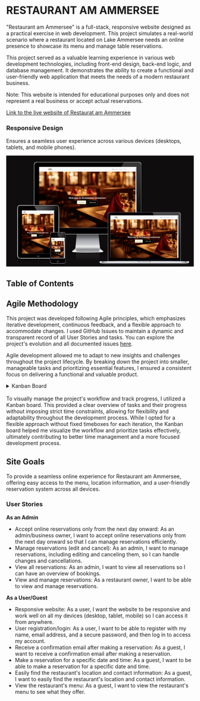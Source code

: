 # RESTAURANT AM AMMERSEE

"Restaurant am Ammersee" is a full-stack, responsive website designed as a practical exercise in web development. This project simulates a real-world scenario where a restaurant located on Lake Ammersee needs an online presence to showcase its menu and manage table reservations.

This project served as a valuable learning experience in various web development technologies, including front-end design, back-end logic, and database management. It demonstrates the ability to create a functional and user-friendly web application that meets the needs of a modern restaurant business.

Note: This website is intended for educational purposes only and does not represent a real business or accept actual reservations.

[Link to the live website of Restaurat am Ammersee](https://restaurant-ammersee-436b83e7ebb7.herokuapp.com/)

### Responsive Design
Ensures a seamless user experience across various devices (desktops, tablets, and mobile phones).

![Am I responsive image](documentation/amiresponsive.png)

## Table of Contents



## Agile Methodology

This project was developed following Agile principles, which emphasizes iterative development, continuous feedback, and a flexible approach to accommodate changes.  I used GitHub Issues to maintain a dynamic and transparent record of all User Stories and tasks. You can explore the project's evolution and all documented issues [here](https://github.com/Amila3951/restaurant_ammersee/issues).

Agile development allowed me to adapt to new insights and challenges throughout the project lifecycle. By breaking down the project into smaller, manageable tasks and prioritizing essential features, I ensured a consistent focus on delivering a functional and valuable product.

<details>
<summary> Kanban Board </summary>

![Kanband: Kanban board](documentation/kanbanboard.png)
</details>
<br>
To visually manage the project's workflow and track progress, I utilized a Kanban board. This provided a clear overview of tasks and their progress without imposing strict time constraints, allowing for flexibility and adaptability throughout the development process. While I opted for a flexible approach without fixed timeboxes for each iteration, the Kanban board helped me visualize the workflow and prioritize tasks effectively, ultimately contributing to better time management and a more focused development process.

## Site Goals

To provide a seamless online experience for Restaurant am Ammersee, offering easy access to the menu, location information, and a user-friendly reservation system across all devices.

### User Stories

**As an Admin**

* Accept online reservations only from the next day onward: As an admin/business owner, I want to accept online reservations only from the next day onward so that I can manage reservations efficiently.
* Manage reservations (edit and cancel): As an admin, I want to manage reservations, including editing and canceling them, so I can handle changes and cancellations.
* View all reservations: As an admin, I want to view all reservations so I can have an overview of bookings.
* View and manage reservations: As a restaurant owner, I want to be able to view and manage reservations.

**As a User/Guest**

* Responsive website: As a user, I want the website to be responsive and work well on all my devices (desktop, tablet, mobile) so I can access it from anywhere.
* User registration/login: As a user, I want to be able to register with my name, email address, and a secure password, and then log in to access my account.
* Receive a confirmation email after making a reservation: As a guest, I want to receive a confirmation email after making a reservation.
* Make a reservation for a specific date and time: As a guest, I want to be able to make a reservation for a specific date and time. 
* Easily find the restaurant's location and contact information: As a guest, I want to easily find the restaurant's location and contact information.
* View the restaurant's menu: As a guest, I want to view the restaurant's menu to see what they offer.